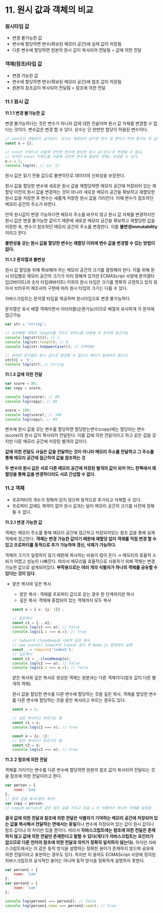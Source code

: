 # 11. 원시 값과 객체의 비교

### 원시타입 값

- 변경 불가능한 값
- 변수에 할당하면 변수(확보된 메모리 공간)에 실제 값이 저장됨
- 다른 변수에 할당하면 원본의 원시 값이 복사되어 전달됨 = 값에 의한 전달

### 객체(참조)타입 값

- 변경 가능한 값
- 변수에 할당하면 변수(확보된 메모리 공간)에 참조 값이 저장됨
- 원본의 참조값이 복사되어 전달됨 = 참조에 의한 전달

### 11.1 원시 값

**11.1.1 변경 불가능한 값**

변경 불가능하다는 것은 변수가 아니라 값에 대한 진술이며 원시 값 자체를 변경할 수 없다는 것이다. 변수값은 변경 할 수 있다. 상수는 단 한번만 할당이 허용된 변수이다.

```jsx
// const는 재할당이 금지된다. 상수는 재할당이 금지된 변수 일 뿐이고 변경 불가능 한 값이 아니다.
const o = {};

// const 키워드르 사용해 선언한 변수에 할당한 원시 값(상수)은 변경할 수 없다.
// 하지만 const 키워드를 사용해 선언한 변수에 할당한 객체는 변경할 수 있다.
o.a = 1;
console.log(o); // {a: 1}
```

원시 값은 읽기 전용 값으로 불변이므로 데이터의 신뢰성을 보장한다.

원시 값을 할당한 변수에 새로운 원시 값을 재할당하면 메모리 공간에 저장되어 있는 재할당 이전의 원시 값을 변경하는 것이 아니라 새로운 메모리 공간을 확보하고 재할당한 원시 값을 저장한 후 변수는 새롭게 저장한 원시 값을 가리킨다. 이때 변수가 참조하던 메모리 공간의 주소가 바뀐다.

만약 원시값이 변경 가능하다면 메모리 주소를 바꾸지 않고 원시 값 자체를 변경하지만 원시 값은 변경 불가능한 값이기 때문에 새로운 메모리 공간을 확보하고 재할당한 값을 저장한 후, 변수가 참조하던 메모리 공간의 주소를 변경한다. 이를 **불변성immutability**이라고 한다.

**불변성을 갖는 원시 값을 할당한 변수는 재할당 이외에 변수 값을 변경할 수 있는 방법이 없다.**

**11.1.2 문자열과 불변성**

원시 값 할당을 위해 확보해야 하는 메모리 공간의 크기를 결정해야 한다. 이를 위해 원시 타입별로 메모리 공간의 크기가 미리 정해져 있지만 ECMAScript 사양에 문자열타입(2바이트)과 숫자 타입(8바이트) 이외의 원시 타입은 크기를 명확히 규정하고 있지 않아서 브라우저 제조사의 구현에 따라 원시 타입의 크기는 다를 수 있다.

자바스크립트는 문자열 타입을 제공하며 원시타입으로 변경 불가능하다.

문자열은 유사 배열 객체이면서 이터러블(순환가능)이므로 배열과 유사하게 각 문자에 접근가능

```jsx
var str = 'string';

// 유사배열 객체로 length를 가지고 인덱스를 사용해 각 문자에 접근가능
console.log(str[0]); // s
console.log(str.length); // 6
console.log(str.toUpperCase()); // STRING

// 하지만 문자열은 원시 값으로 변경할 수 없으나 에러가 발생하지 않는다.
str[0] = '5';
console.log(str); // string
```

**11.1.3 값에 의한 전달**

```jsx
var score = 80;
var copy = score;

console.log(score); // 80
console.log(copy); // 80

score = 100;
console.log(score); // 100
console.log(copy); // 80
```

변수에 원시 값을 갖는 변수를 할당하면 할당받는변수(copy)에는 할당되는 변수(score)의 원시 값이 복사되어 전달된다. 이를 값에 의한 전달이라고 하고 같은 값을 갖지만 다른 메모리 공간에 저장된 별개의 값이다.

**값에 의한 전달도 사실은 값을 전달하는 것이 아니라 메모리 주소를 전달하고 그 주소를 통해 메모리 공간에 접근하여 값을 참조하는 것**

**두 변수의 원시 값은 서로 다른 메모리 공간에 저장된 별개의 값이 되어 어느 한쪽에서 재할당을 통해 값을 변경하더라도 서로 간섭할 수 없다.**

### 11.2 객체

- 프로퍼티의 개수가 정해져 있지 않으며 동적으로 추가되고 삭제할 수 있다.
- 프로퍼티 값에도 제약이 없어 원시 값과는 달리 메모리 공간의 크기를 사전에 정해 둘 수 없다.

**11.2.1 변경 가능한 값**

객체는 메모리 주소를 통해 메모리 공간에 접근하고 저장되어있는 참조 값을 통해 실제 객체에 접근한다. **객체는 변경 가능한 값이기 때문에 재할당 없이 객체를 직접 변경 할 수 있고 프로퍼티를 동적으로 추가 가능하며 갱신, 삭제가 가능하다.**

객체의 크기가 일정하지 않기 때문에 복사하는 비용이 많이 든다 → 메모리의 효율적 소비가 어렵고 성능이 나빠진다. 따라서 메모리를 효율적으로 사용하기 위해 객체는 변경 가능한 값으로 설계되어있다. **부작용으로는 여러 개의 식별자가 하나의 객체를 공유할 수 있다는 것이 있다.**

- 얕은 복사와 깊은 복사
    - 얕은 복사 : 객체를 프로퍼티 값으로 갖는 경우 한 단계까지만 복사
    - 깊은 복사: 객체에 중첩되어 있는 객체까지 모두 복사
    
    ```jsx
    const o = { x: {y: 1}} ;
    
    // 얕은복사
    const c1 = {...o};
    console.log(c1 === o); // false
    console.log(c1.x === o.x); // true
    
    // lodash의 cloneDeep을 사용한 깊은 복사
    // npm install lodash로 lodash 설치 후 Node.js 환경에서 실행
    const _ = require('lodash');
    // 깊은복사
    const c2 = _.cloneDeeop(o);
    console.log(c2 === o); // false
    console.log(c2.x === o.x); // false
    ```
    
    얕은 복사와 깊은 복사로 생성된 객체는 원본과는 다른 객체이다(참조 값이 다른 별개의 객체).
    
    원시 값을 할당한 변수를 다른 변수에 할당하는 것을 깊은 복사, 객체를 할당한 변수를 다른 변수에 할당하는 것을 얕은 복사라고 부르는 경우도 있다.
    
    ```jsx
    const v = 1;
    
    // 깊은 복사라고 부르기도 함
    const c1 = v;
    console.log(c1 === v); // true
    
    const o = {x: 1};
    // 얕은 복사라고 부르기도 함
    const c2 = o;
    console.log(c2 === o); // true
    ```
    

**11.2.2 참조에 의한 전달**

객체를 가리키는 변수를 다른 변수에 할당하면 원본의 참조 값이 복사되어 전달되는 것을 참조에 의한 전달이라고 한다.

```jsx
var person = {
	name: 'Lee'
};
// 참조 값을 복사(얕은 복사)
var copy = person;
// copy와 person은 같은 참조 값을 가지고 있음 = 두 식별자가 하나의 객체를 공유함
```

**결국 값에 의한 전달과 참조에 의한 전달은 식별자가 기억하는 메모리 공간에 저장되어 있는 값을 복사해서 전달하는 면에서는 동일**하나 변수에 저장되어 있는 값이 원시 값이나 참조 값이냐 의 차이만 있을 뿐이다. 따라서 **자바스크립트에는 참조에 의한 전달은 존재하지 않고 값에 의한 전달만 존재한다고 말할 수 있다(게다가 자바스크립트는 포인터가 없으므로 다른 언어의 참조에 의한 전달과 의미가 정확히 일치하지 않는다).** 하지만 자바스크립트에서는 이 같은 동작 방식을 설명하는 정확한 용어가 존재하지 않으며 공유에 의한 전달이라고 표현하는 경우도 있다. 하지만 이 용어도 ECMAScript 사양에 정의된 자바스크립트의 공식적인 용어는 아니며 동작 방식을 정확하게 설명하지 못한다.

```jsx
var person1 = {
	name: 'Lee'
};
var person2 = {
	name: 'Lee'
};

console.log(person1 === person2); // false
console.log(person1.name === person2.name); // true
```